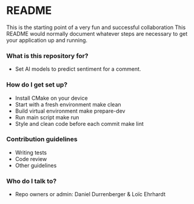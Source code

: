 # README #

This is the starting point of a very fun and successful collaboration
This README would normally document whatever steps are necessary to get your application up and running.

### What is this repository for? ###

* Set AI models to predict sentiment for a comment.

### How do I get set up? ###

* Install CMake on your device
* Start with a fresh environment
    make clean
* Build virtual environment
    make prepare-dev
* Run main script
    make run
* Style and clean code before each commit
    make lint


### Contribution guidelines ###

* Writing tests
* Code review
* Other guidelines

### Who do I talk to? ###

* Repo owners or admin: Daniel Durrenberger & Loïc Ehrhardt
